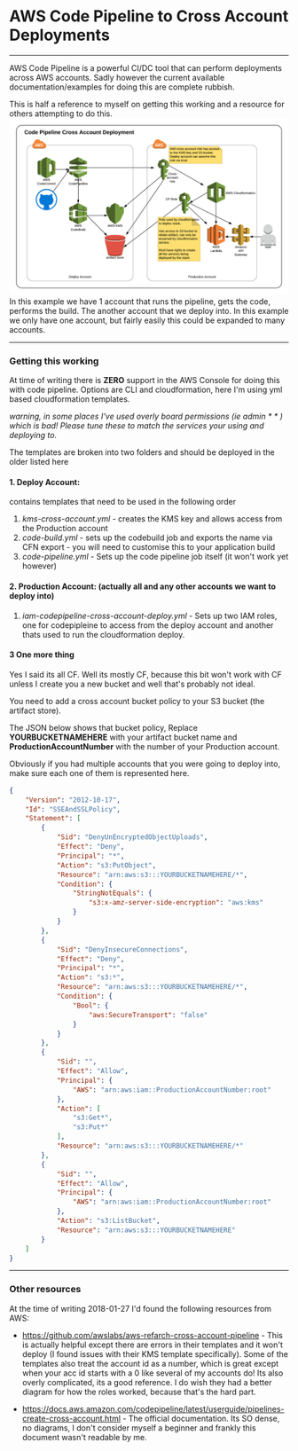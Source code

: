 # AWS Code Pipeline to Cross Account Deployments
---
AWS Code Pipeline is a powerful CI/DC tool that can perform deployments across AWS accounts. 
Sadly however the current available documentation/examples for doing this are complete rubbish. 

This is half a reference to myself on getting this working and a resource for others attempting to do this. 
![Diagram showing proposed architecture](doc-images/diagram.png)
In this example we have 1 account that runs the pipeline, gets the code, performs the build. The another account that we deploy into. In this example we only have one account, but fairly easily this could be expanded to many accounts. 

---
### Getting this working 

At time of writing there is **ZERO** support in the AWS Console for doing this with code pipeline. 
Options are CLI and cloudformation, here I'm using yml based cloudformation templates.

*warning, in some places I've used overly board permissions (ie admin * * ) which is bad! Please tune these to match the services your using and deploying to.*

The templates are broken into two folders and should be deployed in the older listed here
 #### 1. Deploy Account: 
 contains templates that need to be used in the following order
 1. *kms-cross-account.yml* - creates the KMS key and allows access from the Production account
 2. *code-build.yml* - sets up the codebuild job and exports the name via CFN export - you will need to customise this to your application build
 3. *code-pipeline.yml* - Sets up the code pipeline job itself (it won't work yet however)

#### 2. Production Account: (actually all and any other accounts we want to deploy into) 
1. *iam-codepipeline-cross-account-deploy.yml* - Sets up two IAM roles, one for codepipleine to access from the deploy account and another thats used to run the cloudformation deploy.

#### 3 One more thing
Yes I said its all CF. Well its mostly CF, because this bit won't work with CF unless I create you a new bucket and well that's probably not ideal. 

You need to add a cross account bucket policy to your S3 bucket (the artifact store). 

The JSON below shows that bucket policy, Replace **YOURBUCKETNAMEHERE** with your artifact bucket name and **ProductionAccountNumber** with the number of your Production account. 

Obviously if you had multiple accounts that you were going to deploy into, make sure each one of them is represented here. 

```JSON
{
    "Version": "2012-10-17",
    "Id": "SSEAndSSLPolicy",
    "Statement": [
        {
            "Sid": "DenyUnEncryptedObjectUploads",
            "Effect": "Deny",
            "Principal": "*",
            "Action": "s3:PutObject",
            "Resource": "arn:aws:s3:::YOURBUCKETNAMEHERE/*",
            "Condition": {
                "StringNotEquals": {
                    "s3:x-amz-server-side-encryption": "aws:kms"
                }
            }
        },
        {
            "Sid": "DenyInsecureConnections",
            "Effect": "Deny",
            "Principal": "*",
            "Action": "s3:*",
            "Resource": "arn:aws:s3:::YOURBUCKETNAMEHERE/*",
            "Condition": {
                "Bool": {
                    "aws:SecureTransport": "false"
                }
            }
        },
        {
            "Sid": "",
            "Effect": "Allow",
            "Principal": {
                "AWS": "arn:aws:iam::ProductionAccountNumber:root"
            },
            "Action": [
                "s3:Get*",
                "s3:Put*"
            ],
            "Resource": "arn:aws:s3:::YOURBUCKETNAMEHERE/*"
        },
        {
            "Sid": "",
            "Effect": "Allow",
            "Principal": {
                "AWS": "arn:aws:iam::ProductionAccountNumber:root"
            },
            "Action": "s3:ListBucket",
            "Resource": "arn:aws:s3:::YOURBUCKETNAMEHERE"
        }
    ]
}
```

---

### Other resources
At the time of writing 2018-01-27 I'd found the following resources from AWS:

* https://github.com/awslabs/aws-refarch-cross-account-pipeline - This is actually helpful except there are errors in their templates and it won't deploy (I found issues with their KMS template specifically). Some of the templates also treat the account id as a number, which is great except when your acc id starts with a 0 like several of my accounts do! Its also overly complicated, its a good reference. I do wish they had a better diagram for how the roles worked, because that's the hard part.

* https://docs.aws.amazon.com/codepipeline/latest/userguide/pipelines-create-cross-account.html - The official documentation. Its SO dense, no diagrams, I don't consider myself a beginner and frankly this document wasn't readable by me. 